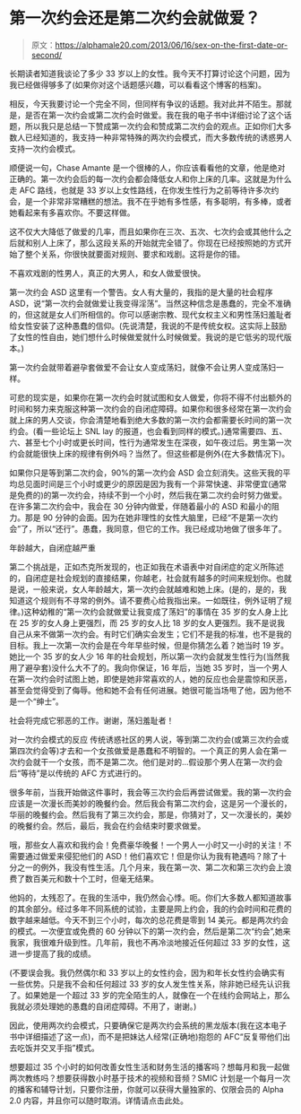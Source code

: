 # 第一次约会还是第二次约会就做爱？

> 原文：<https://alphamale20.com/2013/06/16/sex-on-the-first-date-or-second/>

长期读者知道我谈论了多少 33 岁以上的女性。我今天不打算讨论这个问题，因为我已经做得够多了(如果你对这个话题感兴趣，可以看看这个博客的档案)。

相反，今天我要讨论一个完全不同，但同样有争议的话题。我对此并不陌生。那就是，是否在第一次约会或第二次约会时做爱。我在我的电子书中详细讨论了这个话题，所以我只是总结一下赞成第一次约会和赞成第二次约会的观点。正如你们大多数人已经知道的，我支持一种非常特殊的两次约会模式，而大多数传统的诱惑男人支持一次约会模式。

顺便说一句，Chase Amante 是一个很棒的人，你应该看看他的文章，他是绝对正确的。第一次约会后的每一次约会都会降低女人和你上床的几率。这就是为什么走 AFC 路线，也就是 33 岁以上女性路线，在你发生性行为之前等待许多次约会，是一个非常非常糟糕的想法。我不在乎她有多性感，有多聪明，有多棒，或者她看起来有多喜欢你。不要这样做。

这不仅大大降低了做爱的几率，而且如果你在三次、五次、七次约会或其他什么之后就和别人上床了，那么这段关系的开始就完全错了。你现在已经按照她的方式开始了整个关系，你很快就要面对规则、要求和戏剧。这将是你的错。

不喜欢戏剧的性男人，真正的大男人，和女人做爱很快。

第一次约会 ASD
这里有一个警告。女人有大量的，我指的是大量的社会程序 ASD，说“第一次约会就做爱让我变得淫荡”。当然这种信念是愚蠢的，完全不准确的，但这就是女人们所相信的。你可以感谢宗教、现代女权主义和男性荡妇羞耻者给女性安装了这种愚蠢的信仰。(先说清楚，我说的不是传统女权。这实际上鼓励了女性的性自由，她们想什么时候做爱就什么时候做爱。我说的是它低劣的现代版本。)

第一次约会就带着避孕套做爱不会让女人变成荡妇，就像不会让男人变成荡妇一样。

可悲的现实是，如果你在第一次约会时就试图和女人做爱，你将不得不付出额外的时间和努力来克服这种第一次约会的自闭症障碍。如果你和很多经常在第一次约会就上床的男人交谈，你会清楚地看到绝大多数的第一次约会都需要长时间的第一次约会。(看一些论坛上 SNL lay 的报道，也会看到同样的模式。)通常需要四、五、六、甚至七个小时或更长时间，性行为通常发生在深夜，如午夜过后。男生第一次约会就能很快上床的规律有例外吗？当然了。但这些都是例外(在大多数情况下)。

如果你只是等到第二次约会，90%的第一次约会 ASD 会立刻消失。这些天我的平均总见面时间是三个小时或更少的原因是因为我有一个非常快速、非常便宜(通常是免费的)的第一次约会，持续不到一个小时，然后我在第二次约会时努力做爱。在许多第二次约会中，我会在 30 分钟内做爱，伴随着最小的 ASD 和最小的阻力。那是 90 分钟的会面。因为在她非理性的女性大脑里，已经“不是第一次约会”了，所以“还行”。愚蠢，我同意，但它的工作。我已经成功地做了很多年了。

年龄越大，自闭症越严重

第二个挑战是，正如杰克所发现的，也正如我在术语表中对自闭症的定义所陈述的，自闭症是社会规划的直接结果，你越老，社会就有越多的时间来规划你。也就是说，一般来说，女人年龄越大，第一次约会就越难和她上床。(是的，是的，我知道这个规则有不寻常的例外。请不要费心给我指出来。一如既往，例外证明了规律。)这种幼稚的“第一次约会就做爱让我变成了荡妇”的事情在 35 岁的女人身上比在 25 岁的女人身上更强烈，而 25 岁的女人比 18 岁的女人更强烈。我不是说我自己从来不做第一次约会。有时它们确实会发生；它们不是我的标准，也不是我的目标。我上一次第一次约会是在今年早些时候，但是你猜怎么着？她当时 19 岁。她比一个 35 岁的女人少 16 年的社会规划，所以第一次约会就发生性行为(当然我用了避孕套)没什么大不了的。我向你保证，16 年后，当她 35 岁时，当一个男人在第一次约会时试图上她，即使是她非常喜欢的人，她的反应也会是震惊和厌恶，甚至会觉得受到了侮辱。他和她不会有任何进展。她很可能当场甩了他，因为他不是一个“绅士”。

社会将完成它邪恶的工作。谢谢，荡妇羞耻者！

对一次约会模式的反应
传统诱惑社区的男人说，等到第二次约会(或第三次约会或第四次约会等)才去和一个女孩做爱是愚蠢和不明智的。一个真正的男人会在第一次约会就干一个女孩，而不是第二次。他们是对的...假设那个男人在第一次约会后“等待”是以传统的 AFC 方式进行的。

很多年前，当我开始做这件事时，我会等三次约会后再尝试做爱。我的第一次约会应该是一次漫长而美妙的晚餐约会。然后我会有第二次约会，这是另一个漫长的，华丽的晚餐约会。然后我有了第三次约会，那是，你猜对了，又一次漫长的，美妙的晚餐约会。然后，最后，我会在约会结束时要求做爱。

哦，那些女人喜欢和我约会！免费豪华晚餐！一个男人一小时又一小时的关注！不需要通过做爱来侵犯他们的 ASD！他们喜欢它！但是你认为我有艳遇吗？除了十分之一的例外，我没有性生活。几个月来，我在第一次、第二次和第三次约会上浪费了数百美元和数十个工时，但毫无结果。

他妈的，太残忍了。在我的生活中，我仍然会心悸。呃。你们大多数人都知道故事的其余部分。经过多年不同系统的试验，主要是网上约会，我的约会时间和花费的数字越来越低。今天不到三个小时，每次的总花费是零到 14 美元。都是两次约会的模式。一次便宜或免费的 60 分钟以下的第一次约会，然后是第二次“约会”,她来我家，我很难升级到性。几年前，我也不再冷淡地接近任何超过 33 岁的女性，这进一步提高了我的成绩。

(不要误会我。我仍然偶尔和 33 岁以上的女性约会，因为和年长女性约会确实有一些优势。只是我不会和任何超过 33 岁的女人发生性关系，除非她已经先认识我了。如果她是一个超过 33 岁的完全陌生的人，就像在一个在线约会网站上，那么我就必须处理她的愚蠢的自闭症障碍。不用了，谢谢。)

因此，使用两次约会模式，只要确保它是两次约会系统的黑龙版本(我在这本电子书中详细描述了这一点)，而不是把妹达人经常(正确地)抱怨的 AFC“反复带他们出去吃饭并交叉手指”模式。

想要超过 35 个小时的如何改善女性生活和财务生活的播客吗？想每月和我一起做两次教练吗？想要获得数小时基于技术的视频和音频？SMIC 计划是一个每月一次的播客和辅导计划，只要你注册，你就可以获得大量独家的、仅限会员的 Alpha 2.0 内容，并且你可以随时取消。详情请点击此处。